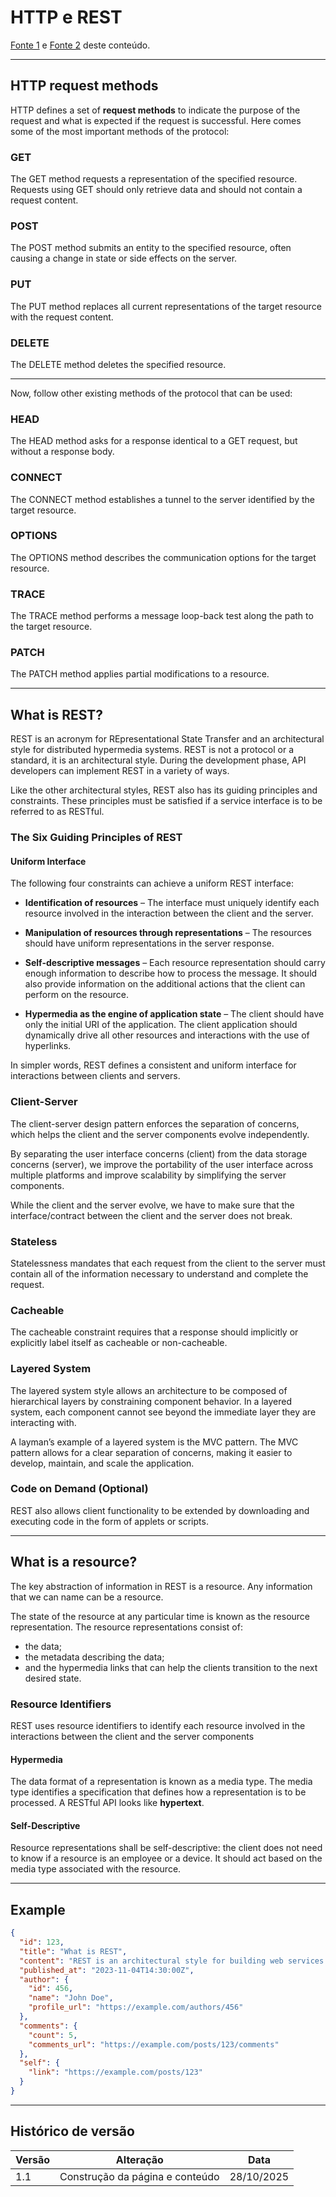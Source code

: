 # HTTP e REST 

[Fonte 1](https://developer.mozilla.org/en-US/docs/Web/HTTP/Reference/Methods) e [Fonte 2](https://restfulapi.net/) deste conteúdo. 

---

## HTTP request methods

HTTP defines a set of **request methods** to indicate the purpose of the request and what is expected if the request is successful. Here comes some of the most important methods of the protocol:

### GET

The GET method requests a representation of the specified resource. Requests using GET should only retrieve data and should not contain a request content.

### POST

The POST method submits an entity to the specified resource, often causing a change in state or side effects on the server.

### PUT 

The PUT method replaces all current representations of the target resource with the request content.

### DELETE

The DELETE method deletes the specified resource.

---
Now, follow other existing methods of the protocol that can be used:

### HEAD

The HEAD method asks for a response identical to a GET request, but without a response body.

### CONNECT

The CONNECT method establishes a tunnel to the server identified by the target resource.

### OPTIONS

The OPTIONS method describes the communication options for the target resource.

### TRACE

The TRACE method performs a message loop-back test along the path to the target resource.

### PATCH

The PATCH method applies partial modifications to a resource.

---

## What is REST?

REST is an acronym for REpresentational State Transfer and an architectural style for distributed hypermedia systems. REST is not a protocol or a standard, it is an architectural style. During the development phase, API developers can implement REST in a variety of ways.

Like the other architectural styles, REST also has its guiding principles and constraints. These principles must be satisfied if a service interface is to be referred to as RESTful.

### The Six Guiding Principles of REST

#### Uniform Interface

The following four constraints can achieve a uniform REST interface:

- **Identification of resources** – The interface must uniquely identify each resource involved in the interaction between the client and the server.

- **Manipulation of resources through representations** – The resources should have uniform representations in the server response.

- **Self-descriptive messages** – Each resource representation should carry enough information to describe how to process the message. It should also provide information on the additional actions that the client can perform on the resource.

- **Hypermedia as the engine of application state** – The client should have only the initial URI of the application. The client application should dynamically drive all other resources and interactions with the use of hyperlinks.

In simpler words, REST defines a consistent and uniform interface for interactions between clients and servers.

### Client-Server

The client-server design pattern enforces the separation of concerns, which helps the client and the server components evolve independently.

By separating the user interface concerns (client) from the data storage concerns (server), we improve the portability of the user interface across multiple platforms and improve scalability by simplifying the server components.

While the client and the server evolve, we have to make sure that the interface/contract between the client and the server does not break.

### Stateless

Statelessness mandates that each request from the client to the server must contain all of the information necessary to understand and complete the request.

### Cacheable

The cacheable constraint requires that a response should implicitly or explicitly label itself as cacheable or non-cacheable.

###  Layered System

The layered system style allows an architecture to be composed of hierarchical layers by constraining component behavior. In a layered system, each component cannot see beyond the immediate layer they are interacting with.

A layman’s example of a layered system is the MVC pattern. The MVC pattern allows for a clear separation of concerns, making it easier to develop, maintain, and scale the application.

### Code on Demand (Optional)

REST also allows client functionality to be extended by downloading and executing code in the form of applets or scripts.

---

## What is a resource?

The key abstraction of information in REST is a resource. Any information that we can name can be a resource.

The state of the resource at any particular time is known as the resource representation. The resource representations consist of:

- the data;
- the metadata describing the data;
- and the hypermedia links that can help the clients transition to the next desired state.

### Resource Identifiers

REST uses resource identifiers to identify each resource involved in the interactions between the client and the server components

#### Hypermedia

The data format of a representation is known as a media type. The media type identifies a specification that defines how a representation is to be processed. A RESTful API looks like **hypertext**. 

#### Self-Descriptive

Resource representations shall be self-descriptive: the client does not need to know if a resource is an employee or a device. It should act based on the media type associated with the resource.

---

## Example

```JSON
{
  "id": 123,
  "title": "What is REST",
  "content": "REST is an architectural style for building web services...",
  "published_at": "2023-11-04T14:30:00Z",
  "author": {
    "id": 456,
    "name": "John Doe",
    "profile_url": "https://example.com/authors/456"
  },
  "comments": {
    "count": 5,
    "comments_url": "https://example.com/posts/123/comments"
  },
  "self": {
    "link": "https://example.com/posts/123"
  }
}
```

---

## Histórico de versão

| Versão | Alteração | Data |
|---|---|---|
|1.1| Construção da página e conteúdo | 28/10/2025 |